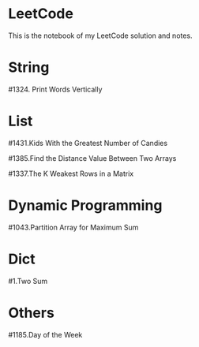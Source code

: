 # LeetCode
This is the notebook of my LeetCode solution and notes.

# String
\#1324. Print Words Vertically

# List
\#1431.Kids With the Greatest Number of Candies

\#1385.Find the Distance Value Between Two Arrays

\#1337.The K Weakest Rows in a Matrix

# Dynamic Programming
\#1043.Partition Array for Maximum Sum

# Dict
\#1.Two Sum

# Others
\#1185.Day of the Week
